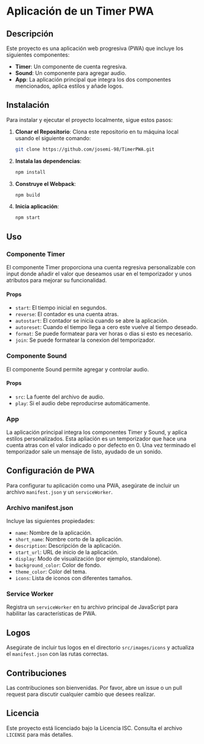# Aplicación de un Timer PWA

## Descripción

Este proyecto es una aplicación web progresiva (PWA) que incluye los siguientes componentes:

- **Timer**: Un componente de cuenta regresiva.
- **Sound**: Un componente para agregar audio.
- **App**: La aplicación principal que integra los dos componentes mencionados, aplica estilos y añade logos.

## Instalación

Para instalar y ejecutar el proyecto localmente, sigue estos pasos:

1. **Clonar el Repositorio**: Clona este repositorio en tu máquina local usando el siguiente comando:
   ```bash
   git clone https://github.com/josemi-98/TimerPWA.git
2. **Instala las dependencias**:
   ```bash
   npm install
3. **Construye el Webpack**:
   ```bash
   npm build
4. **Inicia aplicación**:
   ```bash
   npm start
## Uso

### Componente Timer

El componente Timer proporciona una cuenta regresiva personalizable con input donde añadir el valor que deseamos usar en el temporizador y unos atributos para mejorar su funcionalidad.

#### Props
- `start`: El tiempo inicial en segundos.
- `reverse`: El contador es una cuenta atras.
- `autostart`: El contador se inicia cuando se abre la aplicación.
- `autoreset`: Cuando el tiempo llega a cero este vuelve al tiempo deseado.
- `format`: Se puede formatear para ver horas o dias si esto es necesario.
- `join`: Se puede formatear la conexion del temporizador.

### Componente Sound

El componente Sound permite agregar y controlar audio.

#### Props
- `src`: La fuente del archivo de audio.
- `play`: Si el audio debe reproducirse automáticamente.

### App

La aplicación principal integra los componentes Timer y Sound, y aplica estilos personalizados. Esta apliación es un temporizador que hace una cuenta atras con el valor indicado o por defecto en 0. Una vez terminado el temporizador sale un mensaje de listo, ayudado de un sonido.

## Configuración de PWA

Para configurar tu aplicación como una PWA, asegúrate de incluir un archivo `manifest.json` y un `serviceWorker`.

### Archivo manifest.json

Incluye las siguientes propiedades:
- `name`: Nombre de la aplicación.
- `short_name`: Nombre corto de la aplicación.
- `description`: Descripción de la aplicación.
- `start_url`: URL de inicio de la aplicación.
- `display`: Modo de visualización (por ejemplo, standalone).
- `background_color`: Color de fondo.
- `theme_color`: Color del tema.
- `icons`: Lista de iconos con diferentes tamaños.

### Service Worker

Registra un `serviceWorker` en tu archivo principal de JavaScript para habilitar las características de PWA.

## Logos

Asegúrate de incluir tus logos en el directorio `src/images/icons` y actualiza el `manifest.json` con las rutas correctas.

## Contribuciones

Las contribuciones son bienvenidas. Por favor, abre un issue o un pull request para discutir cualquier cambio que desees realizar.

## Licencia

Este proyecto está licenciado bajo la Licencia ISC. Consulta el archivo `LICENSE` para más detalles.

